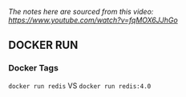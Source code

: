 *The notes here are sourced from this video: https://www.youtube.com/watch?v=fqMOX6JJhGo*

## DOCKER RUN

### Docker Tags
`docker run redis`
VS
`docker run redis:4.0`